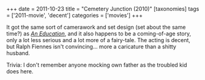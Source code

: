 +++
date = 2011-10-23
title = "Cemetery Junction (2010)"
[taxonomies]
tags = ['2011-movie', 'decent']
categories = ['movies']
+++

It got the same sort of camerawork and set design (set about the same
time?) as [*An Education*], and it also happens to be a coming-of-age
story, only a lot less serious and a lot more of a fairy-tale. The
acting is decent, but Ralph Fiennes isn't convincing... more a
caricature than a shitty husband.

Trivia: I don't remember anyone mocking own father as the troubled kid
does here.

  [*An Education*]: @/recent-movies-2010-05-06.md
